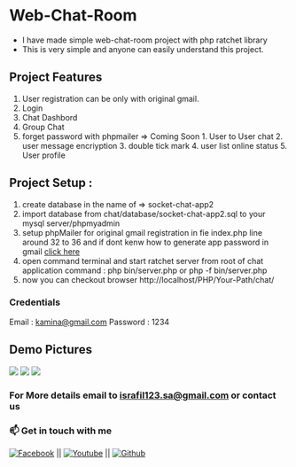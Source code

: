 <!-- http://web.archive.org/web/20220520111903/http://socketo.me/ toutrial -->

# Web-Chat-Room  
- I have made simple web-chat-room  project with php ratchet library 
- This is very simple and anyone can easily understand this project.

## Project Features
1. User registration can be only with original gmail. 
2. Login
3. Chat Dashbord 
4. Group Chat 
5. forget password with phpmailer
    => Coming Soon
        1. User to User chat 
        2. user message encriyption 
        3. double tick mark
        4. user list online status
        5. User profile

## Project Setup : 
1. create database in the name of => socket-chat-app2
2. import database from chat/database/socket-chat-app2.sql to your mysql server/phpmyadmin
3. setup phpMailer for original gmail registration in fie index.php line around 32 to 36 and if dont kenw how to generate app password in gmail  <a href="https://www.youtube.com/watch?v=HLwTCmiNGFQ"> click here </a>
4. open command terminal and start ratchet server from root of chat application command : php bin/server.php or php -f bin/server.php 
5. now you can checkout browser http://localhost/PHP/Your-Path/chat/

### Credentials
Email : kamina@gmail.com
Password : 1234

## Demo Pictures

<img src="https://github.com/dontKnew/web-chat-with-php-socket/tree/master/public/image/screenshot/login.png"/>
<img src="https://github.com/dontKnew/web-chat-with-php-socket/tree/master/public/image/screenshot/register.png"/>
<img src="https://github.com/dontKnew/web-chat-with-php-socket/tree/master/public/image/screenshot/chatroom.png"/>
<!-- <img src="https://github.com/dontKnew/web-chat-with-php-socket/tree/master/public/image/screenshot/reset-pass.png"/>
<img src="https://github.com/dontKnew/web-chat-with-php-socket/tree/master/public/image/screenshot/dashboard.png"/>
<img src="https://github.com/dontKnew/web-chat-with-php-socket/tree/master/public/image/screenshot/changepass.png"/>
<img src="https://github.com/dontKnew/web-chat-with-php-socket/tree/master/public/image/screenshot/expense.png"/>
<img src="https://github.com/dontKnew/web-chat-with-php-socket/tree/master/public/image/screenshot/profile.png"/> -->


### For More details email to israfil123.sa@gmail.com or contact us
### 📫 Get in touch with me
[![Facebook](https://img.shields.io/badge/facebook-0077B5?style=for-the-badge&logo=facebook&logoColor=white)](https://www.facebook.com/people/Failure-B%C3%B8y/100023854041628/) || [![Youtube](https://img.shields.io/badge/youtube-DD0031?style=for-the-badge&logo=youtube&logoColor=white)](https://www.youtube.com/channel/UCx17TpbQ8JoQ-EdeltD1LIA) || [![Github](https://img.shields.io/badge/github%20-%23121011.svg?&style=for-the-badge&logo=github&logoColor=white)](https://github.com/dontknew)
